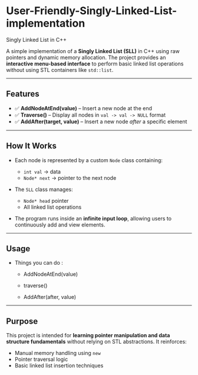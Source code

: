 # User-Friendly-Singly-Linked-List-implementation
  Singly Linked List in C++

A simple implementation of a **Singly Linked List (SLL)** in C++ using raw pointers and dynamic memory allocation. The project provides an **interactive menu-based interface** to perform basic linked list operations without using STL containers like `std::list`.

---

## Features

- ✅ **AddNodeAtEnd(value)** – Insert a new node at the end  
- ✅ **Traverse()** – Display all nodes in `val -> val -> NULL` format  
- ✅ **AddAfter(target, value)** – Insert a new node *after* a specific element

---

## How It Works

- Each node is represented by a custom `Node` class containing:
  - `int val` → data  
  - `Node* next` → pointer to the next node

- The `SLL` class manages:
  - `Node* head` pointer  
  - All linked list operations

- The program runs inside an **infinite input loop**, allowing users to continuously add and view elements.

---

## Usage
- Things you can do :

  - AddNodeAtEnd(value)

  - traverse()

  - AddAfter(after, value)

---

## Purpose

This project is intended for **learning pointer manipulation and data structure fundamentals** without relying on STL abstractions. It reinforces:

- Manual memory handling using `new`  
- Pointer traversal logic  
- Basic linked list insertion techniques
